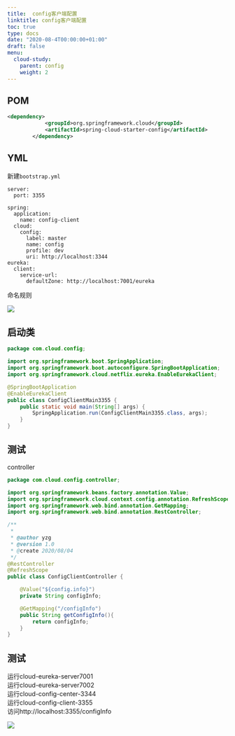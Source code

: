 ```yaml
---
title:  config客户端配置
linktitle: config客户端配置
toc: true
type: docs
date: "2020-08-4T00:00:00+01:00"
draft: false
menu:
  cloud-study:
    parent: config
    weight: 2
---
```




## POM

```xml
<dependency>
			<groupId>org.springframework.cloud</groupId>
			<artifactId>spring-cloud-starter-config</artifactId>
		</dependency>
```

## YML

新建`bootstrap.yml`

```
server:
  port: 3355

spring:
  application:
    name: config-client
  cloud:
    config:
      label: master 
      name: config 
      profile: dev 
      uri: http://localhost:3344 
eureka:
  client:
    service-url:
      defaultZone: http://localhost:7001/eureka

```

命名规则

![](/img/springCloud/45.jpg)   

## 启动类

```java
package com.cloud.config;

import org.springframework.boot.SpringApplication;
import org.springframework.boot.autoconfigure.SpringBootApplication;
import org.springframework.cloud.netflix.eureka.EnableEurekaClient;

@SpringBootApplication
@EnableEurekaClient
public class ConfigClientMain3355 {
    public static void main(String[] args) {
        SpringApplication.run(ConfigClientMain3355.class, args);
    }
}

```



## 测试

controller

```java
package com.cloud.config.controller;

import org.springframework.beans.factory.annotation.Value;
import org.springframework.cloud.context.config.annotation.RefreshScope;
import org.springframework.web.bind.annotation.GetMapping;
import org.springframework.web.bind.annotation.RestController;

/**
 *
 * @author yzg
 * @version 1.0
 * @create 2020/08/04
 */
@RestController
@RefreshScope
public class ConfigClientController {

    @Value("${config.info}")
    private String configInfo;

    @GetMapping("/configInfo")
    public String getConfigInfo(){
        return configInfo;
    }
}

```
## 测试
运行cloud-eureka-server7001  
运行cloud-eureka-server7002  
运行cloud-config-center-3344  
运行cloud-config-client-3355   
访问http://localhost:3355/configInfo    

![](/img/springCloud/46.jpg)   